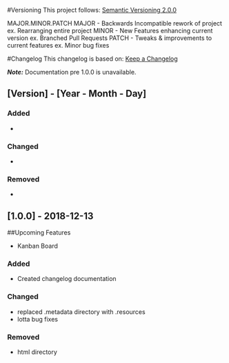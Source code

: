 #Versioning
This project follows: [Semantic Versioning 2.0.0](https://semver.org) 

MAJOR.MINOR.PATCH
MAJOR - Backwards Incompatible rework of project ex. Rearranging entire project
MINOR - New Features enhancing current version ex. Branched Pull Requests
PATCH - Tweaks & improvements to current features ex. Minor bug fixes


#Changelog
This changelog is based on:  [Keep a Changelog](https://keepachangelog.com/en/1.0.0/)

***Note:*** Documentation pre 1.0.0 is unavailable.
## [Version] - [Year - Month - Day]
### Added
- 
### Changed
- 
### Removed
- 


## [1.0.0] - 2018-12-13
##Upcoming Features
- Kanban Board

### Added
- Created changelog documentation
### Changed
- replaced .metadata directory with .resources
- lotta bug fixes
### Removed
- html directory